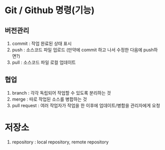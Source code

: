 # Git / Github 명령(기능)

## 버전관리

1. commit : 작업 완료된 상태 표시
2. push : 소스코드 파일 업로드 (만약에 commit 하고 나서 수정한 다음에 push하면?)
3. pull : 소스코드 파일 로컬 업데이트

## 협업

1. branch : 각각 독립되어 작업할 수 있도록 분리하는 것
2. merge : 따로 작업된 소스를 병합하는 것
3. pull request : 여러 작업자가 작업을 한 이후에 업데이트/병합을 관리자에게 요청

# 저장소

1. repository : local repository, remote repository
